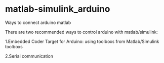 # matlab-simulink_arduino
Ways to connect arduino matlab

There are two recommended ways to control arduino with matlab/simulink:

1.Embedded Coder Target for Arduino: using toolboxs from Matlab/Simulink toolboxs

2.Serial communication
